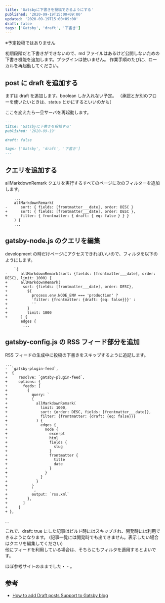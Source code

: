 ```yaml
---
title: 'Gatsbyに下書きを投稿できるようにする'
published: '2020-09-19T15:00+09:00'
updated: '2020-09-19T15:00+09:00'
draft: false
tags: ['Gatsby', 'draft', '下書き']
---
```


※予定投稿ではありません

初期段階だと下書きができないので、md ファイルはあるけど公開しないための下書き機能を追加します。プラグインは使いません。
作業手順のたびに、ローカルを再起動してください。

## post に draft を追加する

まずは draft を追加します。boolean しか入れない予定。
（承認とか別のフローを使いたいときは、status とかにするといいのかも）

ここを変えたら一旦サーバを再起動します。

```textd:title=2020_09_19_draft.md
---
title: 'Gatsbyに下書きを投稿する'
published: '2020-09-19'

draft: false

tags: ['Gatsby', 'draft', '下書き']
---
```

## クエリを追加する

allMarkdownRemark クエリを実行するすべてのページに次のフィルターを追加します。

```text
    ...
    allMarkdownRemark(
-      sort: { fields: [frontmatter___date], order: DESC }
+      sort: { fields: [frontmatter___date], order: DESC },
+      filter: { frontmatter: { draft: { eq: false } } }
    ) {
    ...
```

## gatsby-node.js のクエリを編集

development の時だけページにアクセスできればいいので、フィルタを以下のようにします。

```text
    `{
-      allMarkdownRemark(sort: {fields: [frontmatter___date], order: DESC}, limit: 1000) {
+      allMarkdownRemark(
+       sort: {fields: [frontmatter___date], order: DESC},
+         ${
+           process.env.NODE_ENV === 'production' ?
+           'filter: {frontmatter: {draft: {eq: false}}}' :
+           ''
+         }
+         limit: 1000
+      ) {
       edges {
        ...

```

## gatsby-config.js の RSS フィード部分を追加

RSS フィードの生成中に投稿の下書きをスキップするように追記します。

```
...
-  `gatsby-plugin-feed`,
+  {
+     resolve: `gatsby-plugin-feed`,
+     options: {
+       feeds: [
+         {
+           query: `
+           {
+             allMarkdownRemark(
+               limit: 1000,
+               sort: {order: DESC, fields: [frontmatter___date]},
+               filter: {frontmatter: {draft: {eq: false}}}
+             ) {
+               edges {
+                 node {
+                   excerpt
+                   html
+                   fields {
+                     slug
+                   }
+                   frontmatter {
+                     title
+                     date
+                   }
+                 }
+               }
+             }
+           }
+           `,
+           output: `rss.xml`
+         },
+       ]
+     }
+ },

```

...

これで、draft: true にした記事はビルド時にはスキップされ、開発時には利用できるようになります。
(記事一覧には開発時でも出てきません。表示したい場合はクエリを編集してください)  
他にフィードを利用している場合は、そちらにもフィルタを適用するとよいです。

ほぼ参考サイトのままでした・・。

## 参考

- [How to add Draft posts Support to Gatsby blog](https://geekscreed.com/blog/draft-post-support-on-gatsby-blog/)
